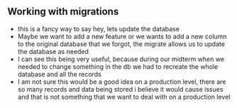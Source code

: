 ## Working with migrations

- this is a fancy way to say hey, lets update the database
- Maybe we want to add a new feature or we wants to add a new column to the original database that we forgot, the migrate allows us to update the database as needed
- I can see this being very useful, because during our midterm when we needed to change something in the db we had to recreate the whole database and all the records
- I am not sure this would be a good idea on a production level, there are so many records and data being stored i believe it would cause issues and that is not something that we want to deal with on a production level
